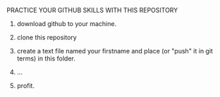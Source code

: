 PRACTICE YOUR GITHUB SKILLS WITH THIS REPOSITORY

1. download github to your machine.

2. clone this repository

3. create a text file named your firstname and place (or "push" it in git terms) in this folder.

4. ...

5. profit.
